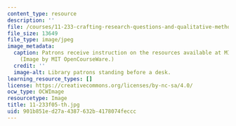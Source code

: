 ```yaml
---
content_type: resource
description: ''
file: /courses/11-233-crafting-research-questions-and-qualitative-methodology-fall-2005/901b851ed27a4387632b4178074feccc_11-233f05-th.jpg
file_size: 13649
file_type: image/jpeg
image_metadata:
  caption: Patrons receive instruction on the resources available at MIT's Rotch Library.
    (Image by MIT OpenCourseWare.)
  credit: ''
  image-alt: Library patrons standing before a desk.
learning_resource_types: []
license: https://creativecommons.org/licenses/by-nc-sa/4.0/
ocw_type: OCWImage
resourcetype: Image
title: 11-233f05-th.jpg
uid: 901b851e-d27a-4387-632b-4178074feccc
---
```

